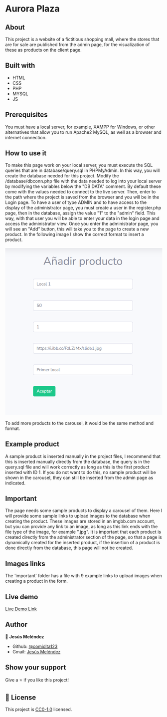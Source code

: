 # Aurora Plaza

## About

This project is a website of a fictitious shopping mall, where the stores that are for sale are published from the admin page, for the visualization of these as products on the client page.

## Built with

- HTML
- CSS
- PHP
- MYSQL
- JS

## Prerequisites

You must have a local server, for example, XAMPP for Windows, or other alternatives that allow you to run Apache2 MySQL, as well as a browser and internet connection.

## How to use it

To make this page work on your local server, you must execute the SQL queries that are in database/query.sql in PHPMyAdmin. In this way, you will create the database needed for this project.
Modify the /database/dbconn.php file with the data needed to log into your local server by modifying the variables below the "DB DATA" comment. By default these come with the values needed to connect to the live server.
Then, enter to the path where the project is saved from the browser and you will be in the Login page.
To have a user of type ADMIN and to have access to the display of the administrator page, you must create a user in the register.php page, then in the database, assign the value "1" to the "admin" field. This way, with that user you will be able to enter your data in the login page and access the administrator view.
Once you enter the administrator page, you will see an "Add" button, this will take you to the page to create a new product. In the following image I show the correct format to insert a product. 

![How to insert a product](/important/guide1.png)

To add more products to the carousel, it would be the same method and format.

## Example product

A sample product is inserted manually in the project files, I recommend that this is inserted manually directly from the database, the query is in the query.sql file and will work correctly as long as this is the first product inserted with ID 1. If you do not want to do this, no sample product will be shown in the carousel, they can still be inserted from the admin page as indicated.

## Important

The page needs some sample products to display a carousel of them. Here I will provide some sample links to upload images to the database when creating the product. These images are stored in an imgbb.com account, but you can provide any link to an image, as long as this link ends with the file type of the image, for example ".jpg". It is important that each product is created directly from the administrator section of the page, so that a page is dynamically created for the inserted product, if the insertion of a product is done directly from the database, this page will not be created. 

## Images links

The 'important' folder has a file with 9 example links to upload images when creating a product in the form. 

## Live demo

[Live Demo Link](https://auroraplazavanilla.000webhostapp.com)

## Author

👤 **Jesús Meléndez**

- Github: [@comidita123](https://github.com/comidita123)
- Gmail: [Jesús Meléndez](jesus.gabriel.mn.99@gmail.com)

## Show your support

Give a ⭐️ if you like this project!

## 📝 License

This project is [CC0-1.0](LICENSE) licensed. 